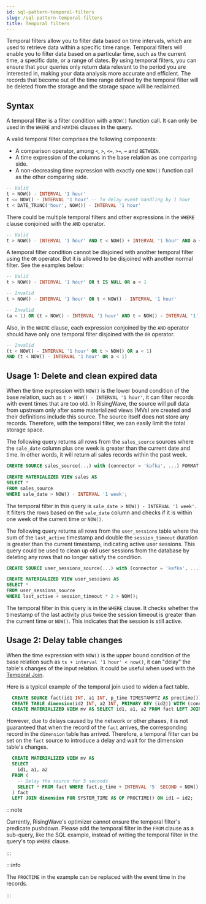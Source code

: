 ```yaml
---
id: sql-pattern-temporal-filters
slug: /sql-pattern-temporal-filters
title: Temporal filters
---
```

<head>
  <link rel="canonical" href="https://docs.risingwave.com/docs/current/sql-pattern-temporal-filters/" />
</head>

Temporal filters allow you to filter data based on time intervals, which are used to retrieve data within a specific time range. Temporal filters will enable you to filter data based on a particular time, such as the current time, a specific date, or a range of dates. By using temporal filters, you can ensure that your queries only return data relevant to the period you are interested in, making your data analysis more accurate and efficient. The records that become out of the time range defined by the temporal filter will be deleted from the storage and the storage space will be reclaimed.

## Syntax

A temporal filter is a filter condition with a `NOW()` function call. It can only be used in the `WHERE` and `HAVING` clauses in the query.

A valid temporal filter comprises the following components:

- A comparison operator, among `<`, `>`, `<=`, `>=`, `=` and `BETWEEN`.
- A time expression of the columns in the base relation as one comparing side.
- A non-decreasing time expression with exactly one `NOW()` function call as the other comparing side.

```sql
-- Valid
t > NOW() - INTERVAL '1 hour'
t <= NOW() - INTERVAL '1 hour' -- To delay event handling by 1 hour
t < DATE_TRUNC('hour', NOW()) - INTERVAL '1 hour'
```

There could be multiple temporal filters and other expressions in the `WHERE` clause conjoined with the `AND` operator.

```sql
-- Valid
t > NOW() - INTERVAL '1 hour' AND t < NOW() + INTERVAL '1 hour' AND a < 1
```

A temporal filter condition cannot be disjoined with another temporal filter using the `OR` operator. But it is allowed to be disjoined with another normal filter. See the examples below:

```sql
-- Valid
t > NOW() - INTERVAL '1 hour' OR t IS NULL OR a < 1

-- Invalid
t > NOW() - INTERVAL '1 hour' OR t < NOW() - INTERVAL '1 hour'

-- Invalid
(a < 1) OR (t > NOW() - INTERVAL '1 hour' AND t < NOW() - INTERVAL '1')
```

Also, in the `WHERE` clause, each expression conjoined by the `AND` operator should have only one temporal filter disjoined with the `OR` operator.

```sql
-- Invalid
(t < NOW() - INTERVAL '1 hour' OR t > NOW() OR a < 1)
AND (t < NOW() - INTERVAL '1 hour' OR a < 1)
```

## Usage 1: Delete and clean expired data

When the time expression with `NOW()` is the lower bound condition of the base relation, such as `t > NOW() - INTERVAL '1 hour'`, it can filter records with event times that are too old. In RisingWave, the source will pull data from upstream only after some materialized views (MVs) are created and their definitions include this source. The source itself does not store any records. Therefore, with the temporal filter, we can easily limit the total storage space.

The following query returns all rows from the `sales_source` sources where the `sale_date` column plus one week is greater than the current date and time. In other words, it will return all sales records within the past week.

```sql
CREATE SOURCE sales_source(...) with (connector = 'kafka', ...) FORMAT PLAIN ENCODE JSON;

CREATE MATERIALIZED VIEW sales AS
SELECT *
FROM sales_source
WHERE sale_date > NOW() - INTERVAL '1 week';
```

The temporal filter in this query is `sale_date > NOW() - INTERVAL '1 week'`. It filters the rows based on the `sale_date` column and checks if it is within one week of the current time or `NOW()`.

The following query returns all rows from the `user_sessions` table where the sum of the `last_active` timestamp and double the `session_timeout` duration is greater than the current timestamp, indicating active user sessions. This query could be used to clean up old user sessions from the database by deleting any rows that no longer satisfy the condition.

```sql
CREATE SOURCE user_sessions_source(...) with (connector = 'kafka', ...) FORMAT PLAIN ENCODE JSON;

CREATE MATERIALIZED VIEW user_sessions AS
SELECT *
FROM user_sessions_source
WHERE last_active + session_timeout * 2 > NOW();
```

The temporal filter in this query is in the `WHERE` clause. It checks whether the timestamp of the last activity plus twice the session timeout is greater than the current time or `NOW()`. This indicates that the session is still active.

## Usage 2: Delay table changes

When the time expression with `NOW()` is the upper bound condition of the base relation such as `ts + interval '1 hour' < now()`, it can "delay" the table's changes of the input relation. It could be useful when used with the [Temporal Join](/sql/query-syntax/query-syntax-join-clause.md).

Here is a typical example of the temporal join used to widen a fact table.

```sql
  CREATE SOURCE fact(id1 INT, a1 INT, p_time TIMESTAMPTZ AS proctime()) WITH (connector = 'kafka', ...);
  CREATE TABLE dimension(id2 INT, a2 INT, PRIMARY KEY (id2)) WITH (connector = 'jdbc', ...);
  CREATE MATERIALIZED VIEW mv AS SELECT id1, a1, a2 FROM fact LEFT JOIN dimension FOR SYSTEM_TIME AS OF PROCTIME() ON id1 = id2;
```

However, due to delays caused by the network or other phases, it is not guaranteed that when the record of the `fact` arrives, the corresponding record in the `dimension` table has arrived. Therefore, a temporal filter can be set on the `fact` source to introduce a delay and wait for the dimension table's changes.

```sql
  CREATE MATERIALIZED VIEW mv AS
  SELECT
    id1, a1, a2
  FROM (
    -- Delay the source for 5 seconds
    SELECT * FROM fact WHERE fact.p_time + INTERVAL '5' SECOND < NOW()
  ) fact
  LEFT JOIN dimension FOR SYSTEM_TIME AS OF PROCTIME() ON id1 = id2;
```

:::note

Currently, RisingWave's optimizer cannot ensure the temporal filter's predicate pushdown. Please add the temporal filter in the `FROM` clause as a sub-query, like the SQL example, instead of writing the temporal filter in the query's top `WHERE` clause.

:::

:::info

The `PROCTIME` in the example can be replaced with the event time in the records.

:::
